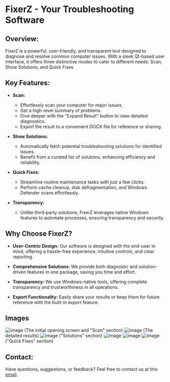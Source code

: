 # FixerZ - Your Troubleshooting Software

## Overview:

FixerZ is a powerful, user-friendly, and transparent tool designed to diagnose and resolve common computer issues. With a sleek Qt-based user interface, it offers three distinctive modes to cater to different needs: Scan, Show Solutions, and Quick Fixes.

## Key Features:

- **Scan:**
  - Effortlessly scan your computer for major issues.
  - Get a high-level summary of problems.
  - Dive deeper with the "Expand Result" button to view detailed diagnostics.
  - Export the result to a convenient DOCX file for reference or sharing.

- **Show Solutions:**
  - Automatically fetch potential troubleshooting solutions for identified issues.
  - Benefit from a curated list of solutions, enhancing efficiency and reliability.

- **Quick Fixes:**
  - Streamline routine maintenance tasks with just a few clicks.
  - Perform cache cleanup, disk defragmentation, and Windows Defender scans effortlessly.

- **Transparency:**
  - Unlike third-party solutions, FixerZ leverages native Windows features to automate processes, ensuring transparency and security.

## Why Choose FixerZ?

- **User-Centric Design:** Our software is designed with the end-user in mind, offering a hassle-free experience, intuitive controls, and clear reporting.

- **Comprehensive Solutions:** We provide both diagnostic and solution-driven features in one package, saving you time and effort.

- **Transparency:** We use Windows-native tools, offering complete transparency and trustworthiness in all operations.

- **Export Functionality:** Easily share your results or keep them for future reference with the built-in export feature.

## Images
![image](https://github.com/HardikBansal206/FixerZ/assets/62472697/52a6bba9-8f76-45d8-a326-804d0b911920)
(The initial opening screen and "Scan" section)
![image](https://github.com/HardikBansal206/FixerZ/assets/62472697/06428f62-c7b5-4d6f-bb78-01656f8d7db1)
(The detailed results)
![image](https://github.com/HardikBansal206/FixerZ/assets/62472697/09aeb035-af32-4dca-830e-155b24a6153b)
("Solutions" section)
![image](https://github.com/HardikBansal206/FixerZ/assets/62472697/70254885-92ec-4144-804d-799ce257e6a6)
![image](https://github.com/HardikBansal206/FixerZ/assets/62472697/ce6e17fb-5ea4-4d93-8027-ae3263017756)
![image](https://github.com/HardikBansal206/FixerZ/assets/62472697/76ee1b24-53ad-41d7-bf88-ab4a4522ef98)
("Quick Fixes" section)

## Contact:

Have questions, suggestions, or feedback? Feel free to contact us at this [email](mailto:tarushagarwal2003@gmail.com).
